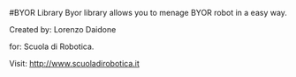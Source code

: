 #BYOR Library
Byor library allows you to menage BYOR robot in a easy way.

Created by: Lorenzo Daidone

for: Scuola di Robotica.

Visit: http://www.scuoladirobotica.it


